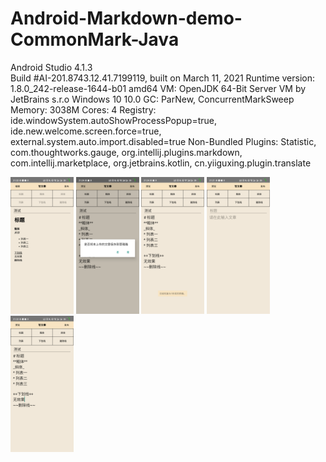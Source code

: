 # Android-Markdown-demo-CommonMark-Java

Android Studio 4.1.3</br>
Build #AI-201.8743.12.41.7199119, built on March 11, 2021
Runtime version: 1.8.0_242-release-1644-b01 amd64
VM: OpenJDK 64-Bit Server VM by JetBrains s.r.o
Windows 10 10.0
GC: ParNew, ConcurrentMarkSweep
Memory: 3038M
Cores: 4
Registry: ide.windowSystem.autoShowProcessPopup=true, ide.new.welcome.screen.force=true, external.system.auto.import.disabled=true
Non-Bundled Plugins: Statistic, com.thoughtworks.gauge, org.intellij.plugins.markdown, com.intellij.marketplace, org.jetbrains.kotlin, cn.yiiguxing.plugin.translate


<img src="https://github.com/JJJiangYH/Android-Markdown-demo-CommonMark/blob/master/picture/pic%20(1).png" width="20%">
<img src="https://github.com/JJJiangYH/Android-Markdown-demo-CommonMark/blob/master/picture/pic%20(2).png" width="20%">
<img src="https://github.com/JJJiangYH/Android-Markdown-demo-CommonMark/blob/master/picture/pic%20(3).png" width="20%">
<img src="https://github.com/JJJiangYH/Android-Markdown-demo-CommonMark/blob/master/picture/pic%20(4).png" width="20%">
<img src="https://github.com/JJJiangYH/Android-Markdown-demo-CommonMark/blob/master/picture/pic%20(5).png" width="20%">
